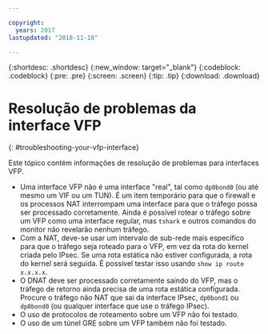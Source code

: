 ```yaml
---

copyright:
  years: 2017
lastupdated: "2018-11-10"

---
```


{:shortdesc: .shortdesc}
{:new_window: target="_blank"}
{:codeblock: .codeblock}
{:pre: .pre}
{:screen: .screen}
{:tip: .tip}
{:download: .download}

# Resolução de problemas da interface VFP
{: #troubleshooting-your-vfp-interface}

Este tópico contém informações de resolução de problemas para interfaces VFP.

* Uma interface VFP não é uma interface "real", tal como `dp0bond0` (ou até mesmo um VIF ou um TUN). É um item temporário para que o firewall e os processos NAT interrompam uma interface para que o tráfego possa ser processado corretamente. Ainda é possível rotear o tráfego sobre um VFP como uma interface regular, mas `tshark` e outros comandos do monitor não revelarão nenhum tráfego.
* Com a NAT, deve-se usar um intervalo de sub-rede mais específico para que o tráfego seja roteado para o VFP, em vez da rota do kernel criada pelo IPsec. Se uma rota estática não estiver configurada, a rota do kernel será seguida. É possível testar isso usando `show ip route x.x.x.x`.
* O DNAT deve ser processado corretamente saindo do VFP, mas o tráfego de retorno ainda precisa de uma rota estática configurada. Procure o tráfego não NAT que sai da interface IPsec, `dp0bond1` ou `dp0bond0` (ou qualquer interface que use o tráfego IPsec).
* O uso de protocolos de roteamento sobre um VFP não foi testado. 
* O uso de um túnel GRE sobre um VFP também não foi testado.
